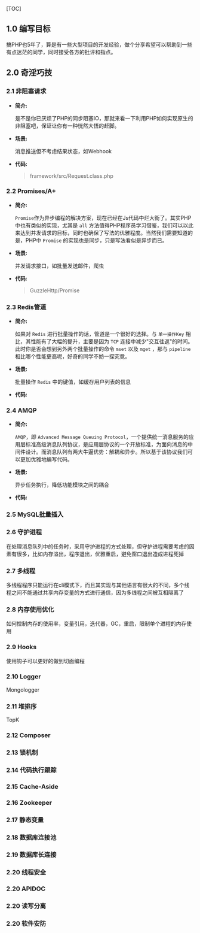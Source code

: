 [TOC]

## 1.0 编写目标

搞PHP也5年了，算是有一些大型项目的开发经验，做个分享希望可以帮助到一些有点迷茫的同学，同时接受各方的批评和指点。

## 2.0 奇淫巧技

### 2.1 **非阻塞请求**

- **简介:**

    是不是你已厌烦了PHP的同步阻塞IO，那就来看一下利用PHP如何实现原生的非阻塞吧，保证让你有一种恍然大悟的赶脚。

- **场景:**

    消息推送但不考虑结果状态，如Webhook

- **代码:**

    > framework/src/Request.class.php

### 2.2 **Promises/A+**

- **简介:**

    `Promise`作为异步编程的解决方案，现在已经在Js代码中烂大街了。其实PHP中也有类似的实现，尤其是 `all` 方法值得PHP程序员学习借鉴，我们可以以此来达到并发请求的目标，同时也确保了写法的优雅程度。当然我们需要知道的是，PHP中 `Promise` 的实现也是同步，只是写法看似是异步而已。

- **场景:**

    并发请求接口，如批量发送邮件，爬虫

- **代码:**

    > GuzzleHttp/Promise

### 2.3 **Redis管道**

- **简介:**

    如果对 `Redis` 进行批量操作的话，管道是一个很好的选择。与 `单一操作Key` 相比，其性能有了大幅的提升，主要是因为 `TCP` 连接中减少"交互往返"的时间。此时你是否会想到另外两个批量操作的命令 `mset` 以及 `mget` ，那与 `pipeline` 相比哪个性能更高呢，好奇的同学不妨一探究竟。

- **场景:**

    批量操作 `Redis` 中的键值，如缓存用户列表的信息

- **代码:**

    > 

### 2.4 **AMQP**

- **简介:**

    `AMQP`，即 `Advanced Message Queuing Protocol`，一个提供统一消息服务的应用层标准高级消息队列协议，是应用层协议的一个开放标准，为面向消息的中间件设计。而消息队列有两大牛逼优势：解耦和异步。所以基于该协议我们可以更加优雅地编写代码。

- **场景:**

    异步任务执行，降低功能模块之间的耦合

- **代码:**

    > 

### 2.5 **MySQL批量插入**



### 2.6 **守护进程**

在处理消息队列中的任务时，采用守护进程的方式处理，但守护进程需要考虑的因素有很多，比如内存溢出，程序退出，优雅重启，避免窗口退出造成进程死掉

### 2.7 **多线程**

多线程程序只能运行在cli模式下，而且其实现与其他语言有很大的不同，多个线程之间不能通过共享内存变量的方式进行通信，因为多线程之间被互相隔离了

### 2.8 **内存使用优化**

如何控制内存的使用率，变量引用，迭代器，GC，重启，限制单个进程的内存使用

### 2.9 **Hooks**

使用钩子可以更好的做到切面编程

### 2.10 **Logger**

Mongologger

### 2.11 **堆排序**

TopK

### 2.12 **Composer**
### 2.13 **锁机制**
### 2.14 **代码执行跟踪**
### 2.15 **Cache-Aside**
### 2.16 **Zookeeper**
### 2.17 **静态变量**
### 2.18 **数据库连接池**
### 2.19 **数据库长连接**
### 2.20 **线程安全**
### 2.20 **APIDOC**
### 2.20 **读写分离**
### 2.20 **软件安防**